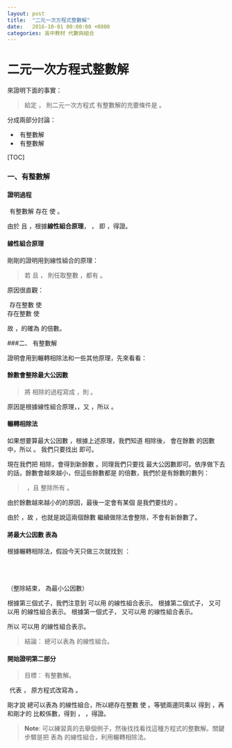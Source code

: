 ```yaml
---
layout: post
title:  "二元一次方程式整數解"
date:   2016-10-01 00:00:00 +0800
categories: 高中教材 代數與組合
---
```


二元一次方程式整數解
===================


來證明下面的事實：

>  給定 <script type="math/tex">a, b \in \mathbb{Z}</script> ， 則二元一次方程式 <script type="math/tex"> ax+by = c </script> 有整數解的充要條件是 <script type="math/tex"> (a, b) | c </script> 。

分成兩部分討論：

-  <script type="math/tex"> ax+by = c </script> 有整數解 <script type="math/tex">\Rightarrow (a, b)|c</script>
-  <script type="math/tex">(a, b)|c\Rightarrow ax+by = c </script> 有整數解

[TOC]

### 一、有整數解 <script type="math/tex">\Rightarrow (a, b)|c</script>

#### 證明過程

 <script type="math/tex">ax+by=c</script> 有整數解 <script type="math/tex">\Rightarrow</script> 存在 <script type="math/tex">u, v \in \mathbb{Z}</script> 使 <script type="math/tex">au+bv=c</script>。

由於 <script type="math/tex">(a, b)|a</script> 且 <script type="math/tex">(a, b)|b</script> ，根據**線性組合原理**， <script type="math/tex">(a, b)|au+bv</script> ， 即 <script type="math/tex"> (a, b)|c</script>，得證。

#### 線性組合原理

剛剛的證明用到線性組合的原理：

> 若 <script type="math/tex">r|a</script> 且 <script type="math/tex">r|b</script> ， 則任取整數 <script type="math/tex">m, n \in \mathbb{Z}</script> ，都有 <script type="math/tex">r|ma+bn</script>。

原因很直觀：

 <script type="math/tex">r|a \Rightarrow</script> 存在整數 <script type="math/tex">k </script> 使 <script type="math/tex">a = kr</script>
 <br><script type="math/tex">r|b \Rightarrow</script> 存在整數 <script type="math/tex">l </script> 使 <script type="math/tex">b = lr</script>

故 <script type="math/tex">ma+bn = kmr+lnr</script> ，的確為 <script type="math/tex">r</script> 的倍數。

###二、<script type="math/tex">(a, b)|c\Rightarrow </script> 有整數解

證明會用到輾轉相除法和一些其他原理，先來看看：

#### 餘數會整除最大公因數

> 將 <script type="math/tex">a, b</script> 相除的過程寫成 <script type="math/tex">a=bq+r</script>，則 <script type="math/tex">(a, b) | r</script> 。

原因是根據線性組合原理，<script type="math/tex">(a, b)|a-bq</script>，又 <script type="math/tex">a-bq=r</script>，所以 <script type="math/tex">(a, b)|r</script> 。

#### 輾轉相除法

如果想要算最大公因數 <script type="math/tex">(a, b)</script> ，根據上述原理，我們知道 <script type="math/tex">a, b</script> 相除後，<script type="math/tex">(a, b)</script> 會在餘數 <script type="math/tex">r</script> 的因數中，所以 <script type="math/tex">(a, b)=(a, b, r)=(b, r)</script>。 我們只要找出 <script type="math/tex">(b, r)</script> 即可。

現在我們把 <script type="math/tex">b, r</script> 相除，會得到新餘數 <script type="math/tex">r_2</script>。同理我們只要找 <script type="math/tex">(r, r_2)</script> 最大公因數即可。依序做下去的話，餘數會越來越小，但這些餘數都是 <script type="math/tex">(a, b)</script> 的倍數，我們於是有餘數的數列：

>  <script type="math/tex">r, r_2, r_3, ... r_k</script> ，且 <script type="math/tex">(a, b)</script> 整除所有 <script type="math/tex">r_n</script>。

由於餘數越來越小的的原因，最後一定會有某個 <script type="math/tex">r_k</script> 是我們要找的 <script type="math/tex">(a, b)</script> 。 

由於 <script type="math/tex">(a, b)|r_{k-1}</script> ，故 <script type="math/tex">r_k | r_{k-1}</script> ，也就是說這兩個餘數 <script type="math/tex">r_k , r_{k-1}</script> 繼續做除法會整除，不會有新餘數了。

#### 將最大公因數 <script type="math/tex">(a, b)</script> 表為 <script type="math/tex">ma+nb</script>

根據輾轉相除法，假設今天只做三次就找到 <script type="math/tex">r_3=(a, b)</script>：

 <script type="math/tex">a = bq + r</script> 
 <br><script type="math/tex">b = rq_2 + r_2</script>
 <br><script type="math/tex">r = r_2q_3 + r_3</script>
 <br><script type="math/tex">r_2 = r_3q_4</script>（整除結束，<script type="math/tex">r_3</script> 為最小公因數）

根據第三個式子，我們注意到  <script type="math/tex">r_3</script> 可以用 <script type="math/tex">r, r_2</script> 的線性組合表示。
根據第二個式子， <script type="math/tex">r_2</script> 又可以用 <script type="math/tex">b, r</script> 的線性組合表示。
根據第一個式子， <script type="math/tex">r</script> 又可以用 <script type="math/tex">a, b</script> 的線性組合表示。

所以 <script type="math/tex">r_3</script> 可以用 <script type="math/tex">a, b</script> 的線性組合表示。

> 結論： <script type="math/tex">(a, b)</script> 總可以表為 <script type="math/tex">a, b</script> 的線性組合。

#### 開始證明第二部分

> 目標： <script type="math/tex">(a, b)|c\Rightarrow ax+by = c </script> 有整數解。

 <script type="math/tex">(a, b)|c</script> 代表 <script type="math/tex">c = k\cdot (a, b)</script> ， 原方程式改寫為 <script type="math/tex">ax+by = k\cdot (a, b)</script> 。

剛才說 <script type="math/tex">(a, b)</script> 總可以表為 <script type="math/tex">a, b</script> 的線性組合，所以總存在整數 <script type="math/tex">m, n \in \mathbb{Z}</script> 使 <script type="math/tex; mode=display">ma+nb=(a, b)</script>。等號兩邊同乘以 <script type="math/tex">k</script> 得到 <script type="math/tex; mode=display">kma+knb=k\cdot (a, b)</script>，再和剛才的 <script type="math/tex; mode=display">ax+by = k\cdot (a, b)</script> 比較係數，得到 <script type="math/tex">x=km</script> ， <script type="math/tex">y=kn</script> ，得證。

> **Note**: 可以練習真的去舉個例子，然後找找看找這種方程式的整數解。關鍵步驟是把 <script type="math/tex">(a, b)</script> 表為 <script type="math/tex">a, b</script> 的線性組合，利用輾轉相除法。
